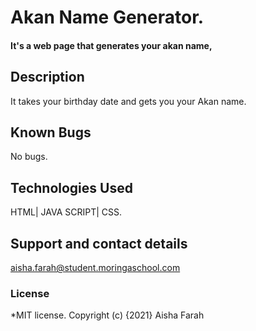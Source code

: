 # Akan Name Generator.
#### It's a web page that generates your akan name,
## Description
It takes your birthday date and gets you your Akan name.
## Known Bugs
No bugs.
## Technologies Used
HTML| JAVA SCRIPT| CSS.
## Support and contact details
aisha.farah@student.moringaschool.com

### License
*MIT license.
Copyright (c) {2021} Aisha Farah
  

